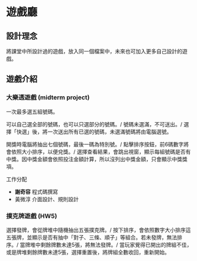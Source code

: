 # 遊戲廳

## 設計理念
將課堂中所設計過的遊戲，放入同一個檔案中，未來也可加入更多自己設計的遊戲。


## 遊戲介紹

### 大樂透遊戲  (midterm project)
一次最多選五組號碼。

可以自己選全部的號碼，也可以只選部分的號碼。/
號碼未選滿，不可送出。/
選擇「快選」後，將一次送出所有已選的號碼，未選滿號碼將由電腦選號。

開獎時電腦將抽出七個號碼，最後一碼為特別號。/
點擊排序按鈕，前6碼數字將會依照大小排序，以便兌獎。/
選擇查看結果，會跳出視窗，顯示每組號碼是否有中獎。因中獎金額會依照投注金額計算，所以沒列出中獎金額，只會顯示中獎獎項。

工作分配
  - **謝奇容**  程式碼撰寫
  - 黃微淳  介面設計、規則設計


### 撲克牌遊戲  (HW5)
選擇發牌，會從牌堆中隨機抽出五張撲克牌。/
按下排序，會依照數字大小排序這五張牌，並顯示是否有抽中「對子、三條、順子」等組合。若未發牌，無法排序。/
當牌堆中剩餘牌數未達5張，將無法發牌。/
當玩家覺得已開出的牌組不佳，或是牌堆剩餘牌數未達5張，選擇重置後，將牌組全數收回，重新開始。


